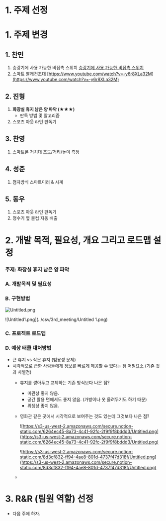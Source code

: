 # 1. 주제 선정

# 1. 주제 변경

## 1. 찬민

1. 승강기에 사용 가능한 비접촉 스위치
[승강기에 사용 가능한 비접촉 스위치](https://youtu.be/IY1Oo6NC56E)
2. 스마트 빨래건조대
[https://www.youtube.com/watch?v=-y6r8XLa32M](https://www.youtube.com/watch?v=-y6r8XLa32M)

## 2. 진형

1. **화장실 휴지 남은 양 파악 (★★★)**
    - 판독 방법 및 알고리즘
2. 스포츠 아웃 라인 판독기

## 3. 찬영

1. 스마트폰 거치대 조도/거리/높이 측정

## 4. 성준

1. 점자방식 스마트미러 & 시계

## 5. 동우

1. 스포츠 아웃 라인 판독기
2. 정수기 옆 물컵 자동 배출

# 2. 개발 목적, 필요성, 개요 그리고 로드맵 설정

### **주제: 화장실 휴지 남은 양 파악**

### A. 개발목적 및 필요성

### B. 구현방법

![Untitled.png](../csv/3rd_meeting/Untitled.png)

![Untitled1.png](../csv/3rd_meeting/Untitled 1.png)

### C. 프로젝트 로드맵

### D. 예상 태클 대처방법

- 큰 휴지 vs 작은 휴지 (범용성 문제)
- 시각적으로 급한 사람들에게 정보를 빠르게 제공할 수 있다는 점 어필요소 (기존 것과 차별점)
    - 휴지를 쌓아두고 교체하는 기존 방식보다 나은 점?
        - 미관상 좋지 않음.
        - 공간 활용 면에서도 좋지 않음. (가방이나 옷 올려두기도 하기 때문)
        - 위생상 좋지 않음.
    - 영화관 같은 곳에서 시각적으로 보여주는 것도 있는데 그것보다 나은 점?

        ![https://s3-us-west-2.amazonaws.com/secure.notion-static.com/6264ec45-8a73-4c41-92fc-2f9f9f8bddd3/Untitled.png](https://s3-us-west-2.amazonaws.com/secure.notion-static.com/6264ec45-8a73-4c41-92fc-2f9f9f8bddd3/Untitled.png)

        ![https://s3-us-west-2.amazonaws.com/secure.notion-static.com/8d3cf832-ff94-4ae8-801d-4737f47d318f/Untitled.png](https://s3-us-west-2.amazonaws.com/secure.notion-static.com/8d3cf832-ff94-4ae8-801d-4737f47d318f/Untitled.png)

    - 

# 3. R&R (팀원 역할) 선정

- 다음 주에 하자.
